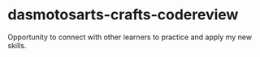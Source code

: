 # dasmotosarts-crafts-codereview
Opportunity to connect with other learners to practice and apply my new skills.
